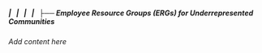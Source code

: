 ##### |   |   |   |   ├── Employee Resource Groups (ERGs) for Underrepresented Communities

*Add content here*